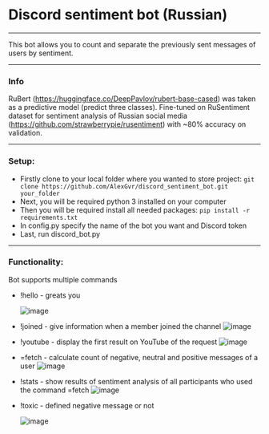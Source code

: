 # Discord sentiment bot (Russian)

---

This bot allows you to count and separate the previously sent messages of users by sentiment.

---
### Info
RuBert (https://huggingface.co/DeepPavlov/rubert-base-cased) was taken as a predictive model (predict three classes).
Fine-tuned on RuSentiment dataset for sentiment analysis of Russian social media (https://github.com/strawberrypie/rusentiment)
with ~80% accuracy on validation.

---
### Setup:
* Firstly clone to your local folder where you wanted to store project:
```git clone https://github.com/AlexGvr/discord_sentiment_bot.git your_folder ```
* Next, you will be required python 3 installed on your computer
* Then you will be required install all needed packages:
```pip install -r requirements.txt```
* In config.py specify the name of the bot you want and Discord token
* Last, run discord_bot.py
---
### Functionality:

Bot supports multiple commands

* !hello - greats you
  
  ![image](https://user-images.githubusercontent.com/39123866/116409539-9bc7d180-a83c-11eb-8ac5-72ce0489ea9a.png)
  
* !joined - give information when a member joined the channel
![image](https://user-images.githubusercontent.com/39123866/116418512-e3525b80-a844-11eb-93b2-2c39be6b7fea.png)
    
* !youtube - display the first result on YouTube of the request
![image](https://user-images.githubusercontent.com/39123866/116418662-0846ce80-a845-11eb-970d-ed737bdbaa42.png)

* =fetch - calculate count of negative, neutral and positive messages of a user
![image](https://user-images.githubusercontent.com/39123866/116418310-b1d99000-a844-11eb-9b10-1d8a15da3321.png)

* !stats - show results of sentiment analysis of all participants who used the command =fetch
![image](https://user-images.githubusercontent.com/39123866/116418863-30cec880-a845-11eb-94f0-821a1eb21089.png)

* !toxic - defined negative message or not

  ![image](https://user-images.githubusercontent.com/39123866/116419065-5a87ef80-a845-11eb-97e5-d008f323da1f.png)


